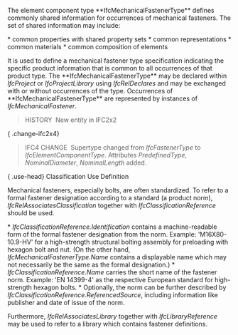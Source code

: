 The element component type \*\*IfcMechanicalFastenerType\*\* defines commonly shared information for occurrences of mechanical fasteners. The set of shared information may include:

\* common properties with shared property sets
\* common representations
\* common materials
\* common composition of elements

It is used to define a mechanical fastener type specification indicating the specific product information that is common to all occurrences of that product type. The \*\*IfcMechanicalFastenerType\*\* may be declared within _IfcProject_ or _IfcProjectLibrary_ using _IfcRelDeclares_ and may be exchanged with or without occurrences of the type. Occurrences of \*\*IfcMechanicalFastenerType\*\* are represented by instances of _IfcMechanicalFastener_.

> HISTORY&nbsp; New entity in IFC2x2

{ .change-ifc2x4}
> IFC4 CHANGE&nbsp; Supertype changed from _IfcFastenerType_ to _IfcElementComponentType_. Attributes _PredefinedType_, _NominalDiameter_, _NominalLength_ added.

{ .use-head}
Classification Use Definition

Mechanical fasteners, especially bolts, are often standardized. To refer to a formal fastener designation according to a standard (a product norm), _IfcRelAssociatesClassification_ together with _IfcClassificationReference_ should be used.

\* _IfcClassificationReference.Identification_ contains a machine-readable form of the formal fastener designation from the norm. Example: 'M16X80-10.9-HV' for a high-strength structural bolting assembly for preloading with hexagon bolt and nut. (On the other hand, _IfcMechanicalFastenerType.Name_ contains a displayable name which may not necessarily be the same as the formal designation.)
\* _IfcClassificationReference.Name_ carries the short name of the fastener norm. Example: 'EN 14399-4' as the respective European standard for high-strength hexagon bolts.
\* Optionally, the norm can be further described by _IfcClassificationReference.ReferencedSource_, including information like publisher and date of issue of the norm.

Furthermore, _IfcRelAssociatesLibrary_ together with _IfcLibraryReference_ may be used to refer to a library which contains fastener definitions.
